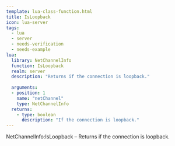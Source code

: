 ```yaml
---
template: lua-class-function.html
title: IsLoopback
icon: lua-server
tags:
  - lua
  - server
  - needs-verification
  - needs-example
lua:
  library: NetChannelInfo
  function: IsLoopback
  realm: server
  description: "Returns if the connection is loopback."
  
  arguments:
  - position: 1
    name: "netChannel"
    type: NetChannelInfo
  returns:
    - type: boolean
      description: "If the connection is loopback."
---
```


<div class="lua__search__keywords">
NetChannelInfo:IsLoopback &#x2013; Returns if the connection is loopback.
</div>
